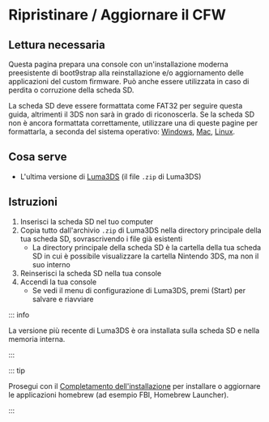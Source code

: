 # Ripristinare / Aggiornare il CFW

## Lettura necessaria

Questa pagina prepara una console con un'installazione moderna preesistente di boot9strap alla reinstallazione e/o aggiornamento delle applicazioni del custom firmware. Può anche essere utilizzata in caso di perdita o corruzione della scheda SD.

La scheda SD deve essere formattata come FAT32 per seguire questa guida, altrimenti il 3DS non sarà in grado di riconoscerla. Se la scheda SD non è ancora formattata correttamente, utilizzare una di queste pagine per formattarla, a seconda del sistema operativo: [Windows](formatting-sd-\(windows\)), [Mac](formatting-sd-\(mac\)), [Linux](formatting-sd-\(linux\)).

## Cosa serve

- L'ultima versione di [Luma3DS](https://github.com/LumaTeam/Luma3DS/releases/latest) (il file `.zip` di Luma3DS)

## Istruzioni

1. Inserisci la scheda SD nel tuo computer
2. Copia tutto dall'archivio `.zip` di Luma3DS nella directory principale della tua scheda SD, sovrascrivendo i file già esistenti
   - La directory principale della scheda SD è la cartella della tua scheda SD in cui è possibile visualizzare la cartella Nintendo 3DS, ma non il suo interno
3. Reinserisci la scheda SD nella tua console
4. Accendi la tua console
   - Se vedi il menu di configurazione di Luma3DS, premi (Start) per salvare e riavviare

::: info

La versione più recente di Luma3DS è ora installata sulla scheda SD e nella memoria interna.

:::

::: tip

Prosegui con il [Completamento dell'installazione](finalizing-setup) per installare o aggiornare le applicazioni homebrew (ad esempio FBI, Homebrew Launcher).

:::
